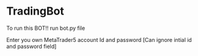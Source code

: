 # TradingBot

To run this BOT!! run bot.py file

Enter you own MetaTrader5 account Id and password
[Can ignore intial id and password field]
